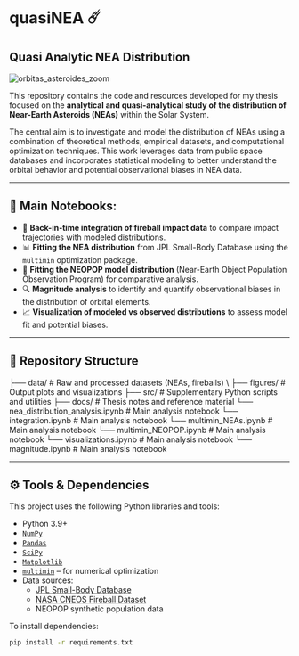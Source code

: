 # quasiNEA ☄️
## Quasi Analytic NEA Distribution

![orbitas_asteroides_zoom](https://github.com/user-attachments/assets/cd3f7e69-742f-4516-8395-6e5fa881b60c)

This repository contains the code and resources developed for my thesis focused on the **analytical and quasi-analytical study of the distribution of Near-Earth Asteroids (NEAs)** within the Solar System.

The central aim is to investigate and model the distribution of NEAs using a combination of theoretical methods, empirical datasets, and computational optimization techniques. This work leverages data from public space databases and incorporates statistical modeling to better understand the orbital behavior and potential observational biases in NEA data.

---

## 📓 Main Notebooks: 

- 🔁 **Back-in-time integration of fireball impact data** to compare impact trajectories with modeled distributions.
- 📊 **Fitting the NEA distribution** from JPL Small-Body Database using the `multimin` optimization package.
- 🌌 **Fitting the NEOPOP model distribution** (Near-Earth Object Population Observation Program) for comparative analysis.
- 🔍 **Magnitude analysis** to identify and quantify observational biases in the distribution of orbital elements.
- 📈 **Visualization of modeled vs observed distributions** to assess model fit and potential biases.

---

## 📁 Repository Structure

├── data/ # Raw and processed datasets (NEAs, fireballs) \\
├── figures/ # Output plots and visualizations
├── src/ # Supplementary Python scripts and utilities
├── docs/ # Thesis notes and reference material
└── nea_distribution_analysis.ipynb # Main analysis notebook
└── integration.ipynb # Main analysis notebook
└── multimin_NEAs.ipynb # Main analysis notebook
└── multimin_NEOPOP.ipynb # Main analysis notebook
└── visualizations.ipynb # Main analysis notebook
└── magnitude.ipynb # Main analysis notebook

---

## ⚙️ Tools & Dependencies

This project uses the following Python libraries and tools:

- Python 3.9+
- [`NumPy`](https://numpy.org/)
- [`Pandas`](https://pandas.pydata.org/)
- [`SciPy`](https://scipy.org/)
- [`Matplotlib`](https://matplotlib.org/)
- [`multimin`](https://pypi.org/project/multimin/) – for numerical optimization
- Data sources:
  - [JPL Small-Body Database](https://ssd.jpl.nasa.gov/tools/sbdb_query.html)
  - [NASA CNEOS Fireball Dataset](https://cneos.jpl.nasa.gov/fireballs/)
  - NEOPOP synthetic population data 

To install dependencies:

```bash
pip install -r requirements.txt
